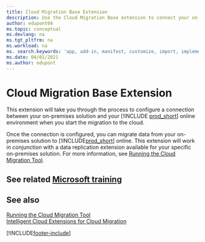 ```yaml
---
title: Cloud Migration Base Extension
description: Use the Cloud Migration Base extension to connect your on-premises solution with Business Central online.
author: edupont04
ms.topic: conceptual
ms.devlang: na
ms.tgt_pltfrm: na
ms.workload: na
ms. search.keywords: 'app, add-in, manifest, customize, import, implement'
ms.date: 04/01/2021
ms.author: edupont
---
```


# Cloud Migration Base Extension

This extension will take you through the process to configure a connection between your on-premises solution and your [!INCLUDE [prod_short](includes/prod_short.md)] online environment when you start the migration to the cloud.  

Once the connection is configured, you can migrate data from your on-premises solution to [!INCLUDE[prod_short](includes/prod_short.md)] online. This extension will work in conjunction with a data replication extension available for your specific on-premises solution. For more information, see [Running the Cloud Migration Tool](/dynamics365/business-central/dev-itpro/administration/migration-tool).  

## See related [Microsoft training](/training/modules/connect-intelligent-cloud-dynamics-365-business-central/)

## See also 

[Running the Cloud Migration Tool](/dynamics365/business-central/dev-itpro/administration/migration-tool)  
[Intelligent Cloud Extensions for Cloud Migration](ui-extensions-data-replication.md)  


[!INCLUDE[footer-include](includes/footer-banner.md)]
